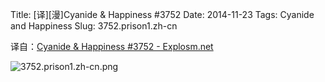Title: [译][漫]Cyanide & Happiness #3752
Date: 2014-11-23
Tags: Cyanide and Happiness
Slug: 3752.prison1.zh-cn

译自：[Cyanide & Happiness #3752 - Explosm.net](http://explosm.net/comics/3752/)


![3752.prison1.zh-cn.png](/static/images/comics/3752.prison1.zh-cn.png)
